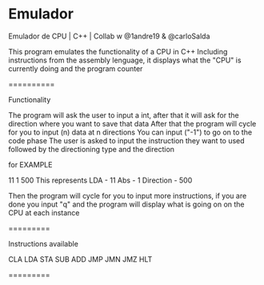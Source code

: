 # Emulador
Emulador de CPU | C++ | Collab w @1andre19 &amp; @carloSalda



This program emulates the functionality of a CPU in C++
Including instructions from the assembly lenguage, it displays what the "CPU" is currently doing and the program counter

==========

Functionality

The program will ask the user to input a int, after that it will ask for the direction where you want to save that data
After that the program will cycle for you to input (n) data at n directions
You can input ("-1") to go on to the code phase
The user is asked to input the instruction they want to used followed by the directioning type and the direction

for EXAMPLE

11 1 500
This represents
LDA - 11
Abs - 1
Direction - 500

Then the program will cycle for you to input more instructions, if you are done you input "q" and the program
will display what is going on on the CPU at each instance

=========

Instructions available

CLA
LDA
STA
SUB
ADD
JMP
JMN
JMZ
HLT

=========

